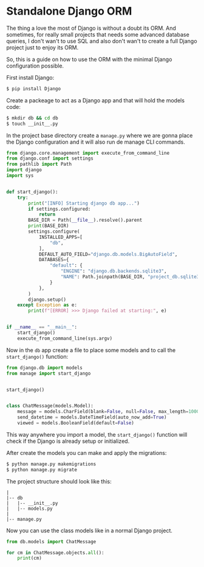 # Standalone Django ORM

The thing a love the most of Django is without a doubt its ORM. And sometimes, for really small projects that needs some advanced database queries, I don't wan't to use SQL and also don't wan't to create a full Django project just to enjoy its ORM. 

So, this is a guide on how to use the ORM with the minimal Django configuration possible.

First install Django:

```bash
$ pip install Django
```

Create a packeage to act as a Django app and that will hold the models code:

```bash
$ mkdir db && cd db
$ touch __init__.py
```

In the project base directory create a `manage.py` where we are gonna place the Django configuration and it will also run de manage CLI commands.

```python
from django.core.management import execute_from_command_line
from django.conf import settings
from pathlib import Path
import django
import sys


def start_django():
    try:
        print("[INFO] Starting django db app...")
        if settings.configured:
            return
        BASE_DIR = Path(__file__).resolve().parent
        print(BASE_DIR)
        settings.configure(
            INSTALLED_APPS=[
                "db",
            ],
            DEFAULT_AUTO_FIELD="django.db.models.BigAutoField",
            DATABASES={
                "default": {
                    "ENGINE": "django.db.backends.sqlite3",
                    "NAME": Path.joinpath(BASE_DIR, "project_db.sqlite3"),
                }
            },
        )
        django.setup()
    except Exception as e:
        print(f"[ERROR] >>> Django failed at starting:", e)


if __name__ == "__main__":
    start_django()
    execute_from_command_line(sys.argv)
```


Now in the `db` app create a file to place some models and to call the `start_django()` function:

```python
from django.db import models
from manage import start_django


start_django()


class ChatMessage(models.Model):
    message = models.CharField(blank=False, null=False, max_length=1000)
    send_datetime = models.DateTimeField(auto_now_add=True)
    viewed = models.BooleanField(default=False)
```

This way anywhere you import a model, the `start_django()` function will check if the Django is already setup or initialized. 

After create the models you can make and apply the migrations:

```bash
$ python manage.py makemigrations
$ python manage.py migrate
```

The project structure should look like this:

```
|
|-- db
|   |-- __init__.py
|   |-- models.py
|
|-- manage.py
```

Now you can use the class models like in a normal Django project.

```python
from db.models import ChatMessage

for cm in ChatMessage.objects.all():
    print(cm)
```
